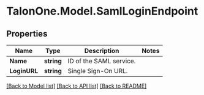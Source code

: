 # TalonOne.Model.SamlLoginEndpoint
## Properties

Name | Type | Description | Notes
------------ | ------------- | ------------- | -------------
**Name** | **string** | ID of the SAML service. | 
**LoginURL** | **string** | Single Sign-On URL. | 

[[Back to Model list]](../README.md#documentation-for-models) [[Back to API list]](../README.md#documentation-for-api-endpoints) [[Back to README]](../README.md)

